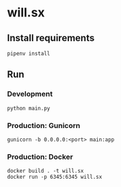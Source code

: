 # will.sx

## Install requirements

```
pipenv install
```

## Run

### Development

```
python main.py
```

### Production: Gunicorn

```
gunicorn -b 0.0.0.0:<port> main:app
```

### Production: Docker

```
docker build . -t will.sx
docker run -p 6345:6345 will.sx
```
